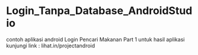 # Login_Tanpa_Database_AndroidStudio
contoh aplikasi android Login Pencari Makanan Part 1
untuk hasil aplikasi kunjungi link : lihat.in/projectandroid
